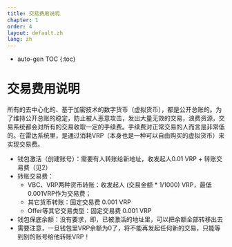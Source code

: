 ```yaml
---
title: 交易费用说明
chapter: 1
order: 4
layout: default.zh
lang: zh
---
```


* auto-gen TOC
{:toc}

# 交易费用说明

所有的去中心化的、基于加密技术的数字货币（虚拟货币），都是公开总账的。为了维持公开总账的稳定，防止被人恶意攻击，发出大量无效的交易，浪费资源，交易系统都会对所有的交易收取一定的手续费。手续费对正常交易的人而言是非常低的。在雷达系统里，是通过消耗VRP（本身也是一种可以自由购买的虚拟货币）来实现交易费。

  - 钱包激活（创建账号）：需要有人转账给新地址，收发起人0.01 VRP + 转账交易费（见2）
  - 转账交易费：
    - VBC、VRP两种货币转账：收发起人 (交易金额 * 1/1000) VRP，最低0.001VRP作为交易费；
    - 其它货币转账：固定交易费  0.001 VRP
    - Offer等其它交易类型：固定交易费  0.001 VRP
  - 钱包保底余额：没有要求，即，已被激活的地址里，可以把余额全部转移出去
  - 需要注意，一旦钱包里VRP余额为0了，将不能再发起任何新的交易，只能等到别的账号给他转账VRP！
